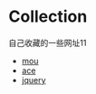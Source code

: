 # Collection
自己收藏的一些网址11
* [mou](http://mouapp.com/) 
* [ace](http://ace.ajax.org/)
* [jquery](http://jquery.com)
